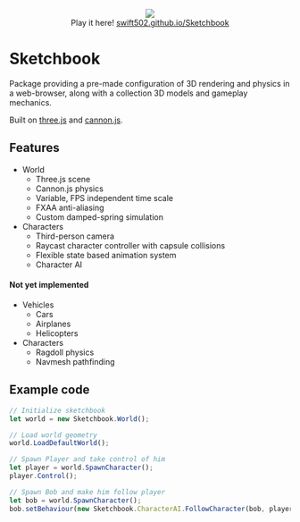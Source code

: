 <p align="center">
   <a href="https://swift502.github.io/Sketchbook"><img src="https://i.imgur.com/5J4OaUm.png"></a>
   <br>
   Play it here! <a href="https://swift502.github.io/Sketchbook">swift502.github.io/Sketchbook</a>
</p>


# Sketchbook

Package providing a pre-made configuration of 3D rendering and physics in a web-browser, along with a collection 3D models and gameplay mechanics.

Built on [three.js](https://github.com/mrdoob/three.js) and [cannon.js](https://github.com/schteppe/cannon.js).

## Features

* World
    * Three.js scene
    * Cannon.js physics
    * Variable, FPS independent time scale
    * FXAA anti-aliasing
    * Custom damped-spring simulation
* Characters
    * Third-person camera
    * Raycast character controller with capsule collisions
    * Flexible state based animation system
    * Character AI

#### Not yet implemented

* Vehicles
    * Cars
    * Airplanes
    * Helicopters
* Characters
    * Ragdoll physics
    * Navmesh pathfinding


## Example code

```javascript
// Initialize sketchbook
let world = new Sketchbook.World();

// Load world geometry
world.LoadDefaultWorld();

// Spawn Player and take control of him
let player = world.SpawnCharacter();
player.Control();

// Spawn Bob and make him follow player
let bob = world.SpawnCharacter();
bob.setBehaviour(new Sketchbook.CharacterAI.FollowCharacter(bob, player));
```

